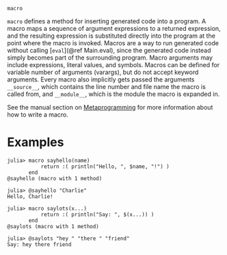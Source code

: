```
macro
```

`macro` defines a method for inserting generated code into a program. A macro maps a sequence of argument expressions to a returned expression, and the resulting expression is substituted directly into the program at the point where the macro is invoked. Macros are a way to run generated code without calling [`eval`](@ref Main.eval), since the generated code instead simply becomes part of the surrounding program. Macro arguments may include expressions, literal values, and symbols. Macros can be defined for variable number of arguments (varargs), but do not accept keyword arguments. Every macro also implicitly gets passed the arguments `__source__`, which contains the line number and file name the macro is called from, and `__module__`, which is the module the macro is expanded in.

See the manual section on [Metaprogramming](@ref) for more information about how to write a macro.

# Examples

```jldoctest
julia> macro sayhello(name)
           return :( println("Hello, ", $name, "!") )
       end
@sayhello (macro with 1 method)

julia> @sayhello "Charlie"
Hello, Charlie!

julia> macro saylots(x...)
           return :( println("Say: ", $(x...)) )
       end
@saylots (macro with 1 method)

julia> @saylots "hey " "there " "friend"
Say: hey there friend
```
